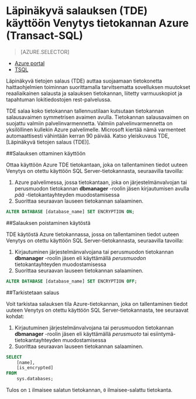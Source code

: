 <properties
   pageTitle="Ota käyttöön SQL Server Venytys tietokannan Azure TSQL läpinäkyvä salauksen (TDE) | Microsoft Azure"
   description="Ota käyttöön SQL Server Venytys tietokannan Azure TSQL läpinäkyvä salauksen (TDE)"
   services="sql-server-stretch-database"
   documentationCenter=""
   authors="douglaslMS"
   manager="jhubbard"
   editor=""/>

<tags
   ms.service="sql-server-stretch-database"
   ms.workload="data-management"
   ms.tgt_pltfrm="na"
   ms.devlang="na"
   ms.topic="article"
   ms.date="06/14/2016"
   ms.author="douglaslMS"/>

# <a name="enable-transparent-data-encryption-tde-for-stretch-database-on-azure-transact-sql"></a>Läpinäkyvä salauksen (TDE) käyttöön Venytys tietokannan Azure (Transact-SQL)
> [AZURE.SELECTOR]
- [Azure portal](sql-server-stretch-database-encryption-tde.md)
- [TSQL](sql-server-stretch-database-tde-tsql.md)

Läpinäkyvä tietojen salaus (TDE) auttaa suojaamaan tietokonetta haittaohjelmien toiminnan suorittamalla tarvitsematta sovelluksen muutokset reaaliaikainen salausta ja salauksen tietokannan, liitetty varmuuskopiot ja tapahtuman lokitiedostojen rest-palvelussa.

TDE salaa koko tietokannan tallennustilaan kutsutaan tietokannan salausavaimen symmetrisen avaimen avulla. Tietokannan salausavaimen on suojattu valmiin palvelinvarmennetta. Valmiin palvelinvarmennetta on yksilöllinen kullekin Azure palvelimelle. Microsoft kiertää nämä varmenteet automaattisesti vähintään kerran 90 päivää. Katso yleiskuvaus TDE, [Läpinäkyvä tietojen salaus (TDE)].

##<a name="enabling-encryption"></a>Salauksen ottaminen käyttöön

Ottaa käyttöön Azure TDE tietokantaan, joka on tallentaminen tiedot uuteen Venytys on otettu käyttöön SQL Server-tietokannasta, seuraavilla tavoilla:

1. Azure palvelimessa, jossa tietokantaan, joka on järjestelmänvalvojan tai perusmuodon tietokannan **dbmanager** -roolin jäsen kirjautumisen avulla *pää* -tietokantayhteyden muodostamisessa
2. Suorittaa seuraavan lauseen tietokannan salaaminen.

```sql
ALTER DATABASE [database_name] SET ENCRYPTION ON;
```

##<a name="disabling-encryption"></a>Salauksen poistaminen käytöstä

TDE käytöstä Azure tietokannassa, jossa on tallentaminen tiedot uuteen Venytys on otettu käyttöön SQL Server-tietokannasta, seuraavilla tavoilla:

1. Kirjautuminen järjestelmänvalvojana tai perusmuodon tietokannan **dbmanager** -roolin jäsen eli käyttämällä *perusmuodon* tietokantayhteyden muodostamisessa
2. Suorittaa seuraavan lauseen tietokannan salaaminen.

```sql
ALTER DATABASE [database_name] SET ENCRYPTION OFF;
```

##<a name="verifying-encryption"></a>Tarkistetaan salaus

Voit tarkistaa salauksen tila Azure-tietokannan, joka on tallentaminen tiedot uuteen Venytys on otettu käyttöön SQL Server-tietokannasta, tee seuraavat kohdat:

1. Kirjautuminen järjestelmänvalvojana tai perusmuodon tietokannan **dbmanager** -roolin jäsen eli käyttämällä *perusmuoto* tai esiintymä-tietokantayhteyden muodostamisessa
2. Suorittaa seuraavan lauseen tietokannan salaaminen.

```sql
SELECT
    [name],
    [is_encrypted]
FROM
    sys.databases;
```

Tulos on ```1``` ilmaisee salatun tietokannan, ```0``` ilmaisee-salattu tietokanta.


<!--Anchors-->
[Läpinäkyvä salauksen (TDE)]: https://msdn.microsoft.com/library/bb934049.aspx


<!--Image references-->

<!--Link references-->
